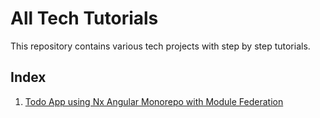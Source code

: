 # All Tech Tutorials

This repository contains various tech projects with step by step tutorials.

## Index

1. [Todo App using Nx Angular Monorepo with Module Federation](./todo-monorepo-app/README.md)
